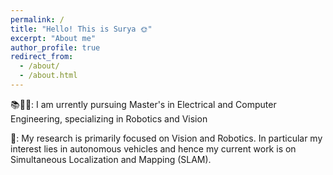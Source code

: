 ```yaml
---
permalink: /
title: "Hello! This is Surya 🌞"
excerpt: "About me"
author_profile: true
redirect_from: 
  - /about/
  - /about.html
---
```



📚📖📝: I am urrently pursuing Master's in Electrical and Computer Engineering, specializing in Robotics and Vision

🔬: My research is primarily focused on Vision and Robotics. In particular my interest lies in autonomous vehicles and hence my current work is on Simultaneous Localization and Mapping (SLAM).